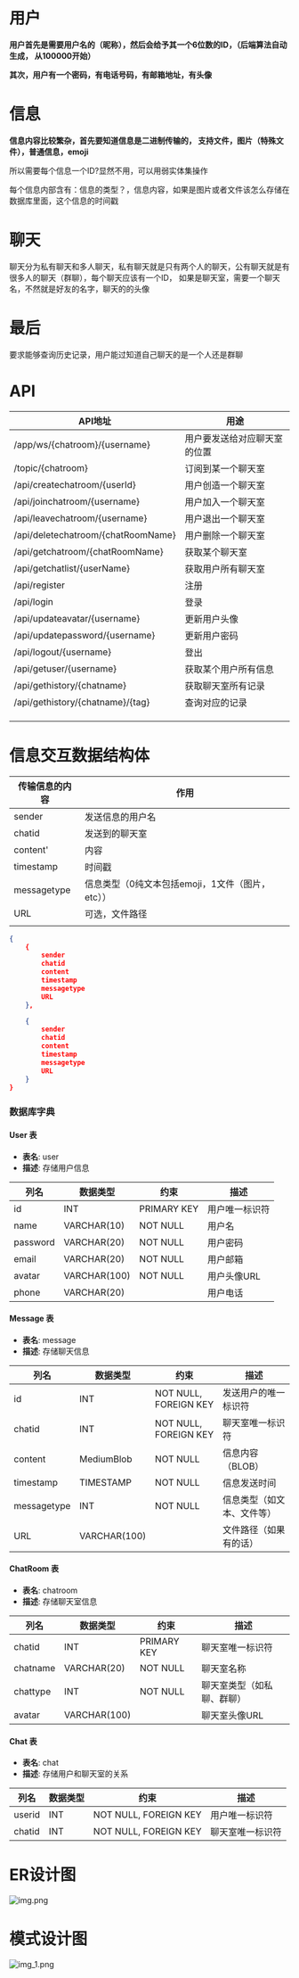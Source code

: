 # 用户

**用户首先是需要用户名的（昵称），然后会给予其一个6位数的ID，（后端算法自动生成， 从100000开始）**

**其次，用户有一个密码，有电话号码，有邮箱地址，有头像**



# 信息

**信息内容比较繁杂，首先要知道信息是二进制传输的， 支持文件，图片（特殊文件），普通信息，emoji**

所以需要每个信息一个ID?显然不用，可以用弱实体集操作

每个信息内部含有：信息的类型？，信息内容，如果是图片或者文件该怎么存储在数据库里面，这个信息的时间戳



# 聊天

聊天分为私有聊天和多人聊天，私有聊天就是只有两个人的聊天，公有聊天就是有很多人的聊天（群聊），每个聊天应该有一个ID， 如果是聊天室，需要一个聊天名，不然就是好友的名字，聊天的的头像



# 最后

要求能够查询历史记录，用户能过知道自己聊天的是一个人还是群聊


# API

| API地址                            | 用途                         |
| ---------------------------------- | ---------------------------- |
| /app/ws/{chatroom}/{username}      | 用户要发送给对应聊天室的位置 |
| /topic/{chatroom}                  | 订阅到某一个聊天室           |
| /api/createchatroom/{userId}       | 用户创造一个聊天室           |
| /api/joinchatroom/{username}       | 用户加入一个聊天室           |
| /api/leavechatroom/{username}      | 用户退出一个聊天室           |
| /api/deletechatroom/{chatRoomName} | 用户删除一个聊天室           |
| /api/getchatroom/{chatRoomName}    | 获取某个聊天室               |
| /api/getchatlist/{userName}        | 获取用户所有聊天室           |
| /api/register                      | 注册                         |
| /api/login                         | 登录                         |
| /api/updateavatar/{username}       | 更新用户头像                 |
| /api/updatepassword/{username}     | 更新用户密码                 |
| /api/logout/{username}             | 登出                         |
| /api/getuser/{username}            | 获取某个用户所有信息         |
| /api/gethistory/{chatname}         | 获取聊天室所有记录           |
| /api/gethistory/{chatname}/{tag}   | 查询对应的记录               |
|                                    |                              |
|                                    |                              |
|                                    |                              |



# 信息交互数据结构体

| 传输信息的内容 | 作用                                             |
| -------------- | ------------------------------------------------ |
| sender         | 发送信息的用户名                                 |
| chatid         | 发送到的聊天室                                   |
| content'       | 内容                                             |
| timestamp      | 时间戳                                           |
| messagetype    | 信息类型（0纯文本包括emoji，1文件（图片，etc）） |
| URL            | 可选，文件路径                                   |
|                |                                                  |

```json
{
    {
        sender
        chatid
        content
        timestamp
        messagetype
        URL
    },

    {
        sender
        chatid
        content
        timestamp
        messagetype
        URL
    }
}
```

### 数据库字典

#### User 表

- **表名**: user
- **描述**: 存储用户信息

| 列名     | 数据类型     | 约束        | 描述           |
| -------- | ------------ | ----------- | -------------- |
| id       | INT          | PRIMARY KEY | 用户唯一标识符 |
| name     | VARCHAR(10)  | NOT NULL    | 用户名         |
| password | VARCHAR(20)  | NOT NULL    | 用户密码       |
| email    | VARCHAR(20)  | NOT NULL    | 用户邮箱       |
| avatar   | VARCHAR(100) | NOT NULL    | 用户头像URL    |
| phone    | VARCHAR(20)  |             | 用户电话       |

#### Message 表

- **表名**: message
- **描述**: 存储聊天信息

| 列名        | 数据类型     | 约束                  | 描述                       |
| ----------- | ------------ | --------------------- | -------------------------- |
| id          | INT          | NOT NULL, FOREIGN KEY | 发送用户的唯一标识符       |
| chatid      | INT          | NOT NULL, FOREIGN KEY | 聊天室唯一标识符           |
| content     | MediumBlob   | NOT NULL              | 信息内容（BLOB）           |
| timestamp   | TIMESTAMP    | NOT NULL              | 信息发送时间               |
| messagetype | INT          | NOT NULL              | 信息类型（如文本、文件等） |
| URL         | VARCHAR(100) |                       | 文件路径（如果有的话）     |

#### ChatRoom 表

- **表名**: chatroom
- **描述**: 存储聊天室信息

| 列名     | 数据类型     | 约束        | 描述                       |
| -------- | ------------ | ----------- | -------------------------- |
| chatid   | INT          | PRIMARY KEY | 聊天室唯一标识符           |
| chatname | VARCHAR(20)  | NOT NULL    | 聊天室名称                 |
| chattype | INT          | NOT NULL    | 聊天室类型（如私聊、群聊） |
| avatar   | VARCHAR(100) |             | 聊天室头像URL              |

#### Chat 表

- **表名**: chat
- **描述**: 存储用户和聊天室的关系

| 列名   | 数据类型 | 约束                  | 描述             |
| ------ | -------- | --------------------- | ---------------- |
| userid | INT      | NOT NULL, FOREIGN KEY | 用户唯一标识符   |
| chatid | INT      | NOT NULL, FOREIGN KEY | 聊天室唯一标识符 |

# ER设计图
![img.png](ER.png)

# 模式设计图
![img_1.png](Schema.png)